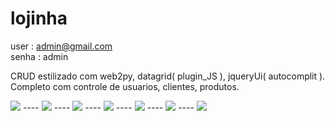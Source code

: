 # lojinha
user  : admin@gmail.com   
senha : admin

CRUD estilizado com web2py, datagrid( plugin_JS ), jqueryUi( autocomplit ). 
Completo com controle de usuarios, clientes, produtos.

<img src="https://dl.dropboxusercontent.com/u/11469395/josev/git/lojinha/1.png">
----
<img src="https://dl.dropboxusercontent.com/u/11469395/josev/git/lojinha/2.png">
----
<img src="https://dl.dropboxusercontent.com/u/11469395/josev/git/lojinha/3.png">
----
<img src="https://dl.dropboxusercontent.com/u/11469395/josev/git/lojinha/4.png">
----
<img src="https://dl.dropboxusercontent.com/u/11469395/josev/git/lojinha/5.png">
----
<img src="https://dl.dropboxusercontent.com/u/11469395/josev/git/lojinha/6.png">
----
<img src="https://dl.dropboxusercontent.com/u/11469395/josev/git/lojinha/7.png">
